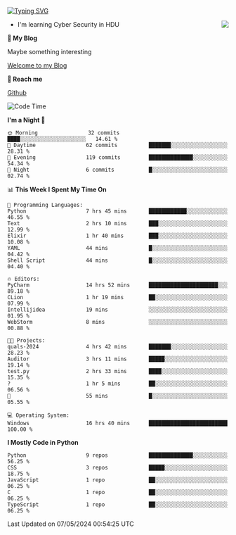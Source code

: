 [![Typing SVG](https://readme-typing-svg.herokuapp.com?font=Fira+Code&pause=1000&random=false&width=450&height=60&lines=Hello+%F0%9F%91%8B%F0%9F%8F%BB;I'm+JBNRZ)](https://git.io/typing-svg)

<a href="#">
  <img align="right" src="https://github-readme-stats.vercel.app/api?username=JBNRZ&show_icons=true&bg_color=15,f2f7fd,E0EAFC" />
</a>

- I'm learning Cyber Security in HDU

 **🌱 My Blog**

Maybe something interesting

[Welcome to my Blog](https://jbnrz.com.cn/)

 **💬 Reach me** 

[Github](https://github.com/JBNRZ)


<!--START_SECTION:waka-->
![Code Time](http://img.shields.io/badge/Code%20Time-451%20hrs%2038%20mins-blue)

**I'm a Night 🦉** 

```text
🌞 Morning                32 commits          ████░░░░░░░░░░░░░░░░░░░░░   14.61 % 
🌆 Daytime                62 commits          ███████░░░░░░░░░░░░░░░░░░   28.31 % 
🌃 Evening                119 commits         ██████████████░░░░░░░░░░░   54.34 % 
🌙 Night                  6 commits           █░░░░░░░░░░░░░░░░░░░░░░░░   02.74 % 
```


📊 **This Week I Spent My Time On** 

```text
💬 Programming Languages: 
Python                   7 hrs 45 mins       ████████████░░░░░░░░░░░░░   46.55 % 
Text                     2 hrs 10 mins       ███░░░░░░░░░░░░░░░░░░░░░░   12.99 % 
Elixir                   1 hr 40 mins        ███░░░░░░░░░░░░░░░░░░░░░░   10.08 % 
YAML                     44 mins             █░░░░░░░░░░░░░░░░░░░░░░░░   04.42 % 
Shell Script             44 mins             █░░░░░░░░░░░░░░░░░░░░░░░░   04.40 % 

🔥 Editors: 
PyCharm                  14 hrs 52 mins      ██████████████████████░░░   89.18 % 
CLion                    1 hr 19 mins        ██░░░░░░░░░░░░░░░░░░░░░░░   07.99 % 
Intellijidea             19 mins             ░░░░░░░░░░░░░░░░░░░░░░░░░   01.95 % 
WebStorm                 8 mins              ░░░░░░░░░░░░░░░░░░░░░░░░░   00.88 % 

🐱‍💻 Projects: 
quals-2024               4 hrs 42 mins       ███████░░░░░░░░░░░░░░░░░░   28.23 % 
Auditor                  3 hrs 11 mins       █████░░░░░░░░░░░░░░░░░░░░   19.14 % 
test.py                  2 hrs 33 mins       ████░░░░░░░░░░░░░░░░░░░░░   15.35 % 
?                        1 hr 5 mins         ██░░░░░░░░░░░░░░░░░░░░░░░   06.56 % 
🔭                        55 mins             █░░░░░░░░░░░░░░░░░░░░░░░░   05.55 % 

💻 Operating System: 
Windows                  16 hrs 40 mins      █████████████████████████   100.00 % 
```

**I Mostly Code in Python** 

```text
Python                   9 repos             ██████████████░░░░░░░░░░░   56.25 % 
CSS                      3 repos             █████░░░░░░░░░░░░░░░░░░░░   18.75 % 
JavaScript               1 repo              ██░░░░░░░░░░░░░░░░░░░░░░░   06.25 % 
C                        1 repo              ██░░░░░░░░░░░░░░░░░░░░░░░   06.25 % 
TypeScript               1 repo              ██░░░░░░░░░░░░░░░░░░░░░░░   06.25 % 
```




 Last Updated on 07/05/2024 00:54:25 UTC
<!--END_SECTION:waka-->
